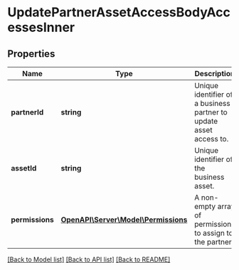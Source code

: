 # UpdatePartnerAssetAccessBodyAccessesInner

## Properties
Name | Type | Description | Notes
------------ | ------------- | ------------- | -------------
**partnerId** | **string** | Unique identifier of a business partner to update asset access to. | 
**assetId** | **string** | Unique identifier of the business asset. | 
**permissions** | [**OpenAPI\Server\Model\Permissions**](Permissions.md) | A non-empty array of permissions to assign to the partner. | 

[[Back to Model list]](../README.md#documentation-for-models) [[Back to API list]](../README.md#documentation-for-api-endpoints) [[Back to README]](../README.md)


